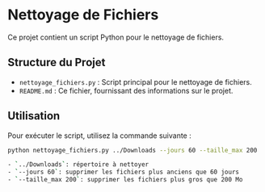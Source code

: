 # Nettoyage de Fichiers

Ce projet contient un script Python pour le nettoyage de fichiers.

## Structure du Projet

- `nettoyage_fichiers.py` : Script principal pour le nettoyage de fichiers.
- `README.md` : Ce fichier, fournissant des informations sur le projet.

## Utilisation

Pour exécuter le script, utilisez la commande suivante :

```sh
python nettoyage_fichiers.py ../Downloads --jours 60 --taille_max 200

- `../Downloads`: répertoire à nettoyer
- `--jours 60`: supprimer les fichiers plus anciens que 60 jours
- `--taille_max 200`: supprimer les fichiers plus gros que 200 Mo